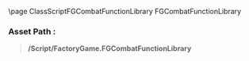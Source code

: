 \page ClassScriptFGCombatFunctionLibrary FGCombatFunctionLibrary
### Asset Path :
<b><blockquote>/Script/FactoryGame.FGCombatFunctionLibrary</blockquote></b>
